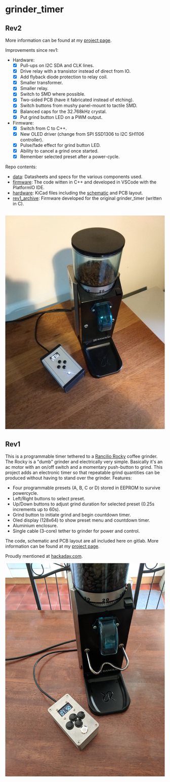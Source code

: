 # grinder_timer

## Rev2

More information can be found at my [project page][link_clews_grinder_timer_rev2].

Improvements since rev1:

- Hardware:
	- [X] Pull-ups on I2C SDA and CLK lines.
	- [X] Drive relay with a transistor instead of direct from IO.
	- [X] Add flyback diode protection to relay coil.
	- [X] Smaller transformer.
	- [X] Smaller relay.
	- [X] Switch to SMD where possible.
	- [X] Two-sided PCB (have it fabricated instead of etching).
	- [X] Switch buttons from mushy panel-mount to tactile SMD.
	- [X] Balanced caps for the 32.768kHz crystal.
	- [X] Put grind button LED on a PWM output.
- Firmware:
	- [X] Switch from C to C++.
	- [X] New OLED driver (change from SPI SSD1306 to I2C SH1106 controller).
	- [X] Pulse/fade effect for grind button LED.
	- [X] Ability to cancel a grind once started.
	- [X] Remember selected preset after a power-cycle.

Repo contents:
- [data][link_repo_data]: Datasheets and specs for the various components used.
- [firmware][link_repo_firmware]: The code witten in C++ and developed in VSCode with the PlatformIO IDE.
- [hardware][link_repo_hardware]: KiCad files including the [schematic][link_repo_schematic] and PCB layout.
- [rev1_archive][link_repo_rev1_archive]: Firmware developed for the original grinder_timer (written in C).

![The completed grinder_timer_rev2.][image_grinder_timer_rev2]
---

## Rev1

This is a programmable timer tethered to a [Rancilio Rocky][link_web_rancilio_rocky] coffee grinder. The Rocky is a "dumb" grinder and electrically very simple. Basically it's an ac motor with an on/off switch and a momentary push-button to grind. This project adds an electronic timer so that repeatable grind quantities can be produced without having to stand over the grinder. Features:
- Four programmable presets (A, B, C or D) stored in EEPROM to survive powercycle.
- Left/Right buttons to select preset.
- Up/Down buttons to adjust grind duration for selected preset (0.25s increments up to 60s).
- Grind button to initiate grind and begin countdown timer.
- Oled display (128x64) to show preset menu and countdown timer.
- Aluminium enclosure.
- Single cable (3-core) tether to grinder for power and control.

The code, schematic and PCB layout are all included here on gitlab.  More information can be found at my [project page][link_clews_grinder_timer].

Proudly mentioned at [hackaday.com][link_web_hackaday_grinder_timer].

![The completed grinder_timer.][image_grinder_timer]

[link_clews_grinder_timer]:https://clews.pro/projects/grinder_timer.php
[link_clews_grinder_timer_rev2]:https://clews.pro/projects/grinder_timer_rev2.php

[link_repo_data]:data/
[link_repo_firmware]:firmware/
[link_repo_hardware]:hardware/
[link_repo_rev1_archive]:rev1_archive/
[link_repo_schematic]:hardware/schematic.pdf

[link_web_hackaday_grinder_timer]:https://hackaday.com/2017/12/14/dumb-coffee-grinder-gets-smarter-with-time/
[link_web_rancilio_rocky]:https://www.ranciliogroup.com/rancilio/rocky/rocky/

[image_grinder_timer]:images/grinder_timer_photo.jpg
[image_grinder_timer_rev2]:images/grinder_timer_rev2_photo.jpg
